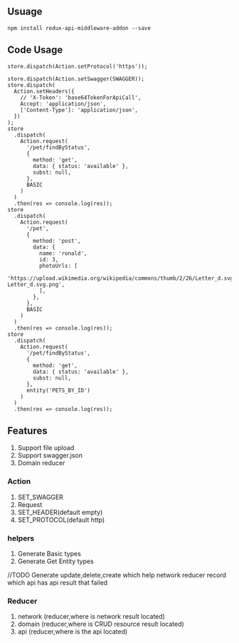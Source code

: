 ## Usuage
```
npm install redux-api-middleware-addon --save
```

## Code Usage
```
store.dispatch(Action.setProtocol('https'));

store.dispatch(Action.setSwagger(SWAGGER));
store.dispatch(
  Action.setHeaders({
    // 'X-Token': 'base64TokenForApiCall',
    Accept: 'application/json',
    ['Content-Type']: 'application/json',
  })
);
store
  .dispatch(
    Action.request(
      '/pet/findByStatus',
      {
        method: 'get',
        data: { status: 'available' },
        subst: null,
      },
      BASIC
    )
  )
  .then(res => console.log(res));
store
  .dispatch(
    Action.request(
      '/pet',
      {
        method: 'post',
        data: {
          name: 'ronald',
          id: 3,
          photoUrls: [
            'https://upload.wikimedia.org/wikipedia/commons/thumb/2/26/Letter_d.svg/1200px-Letter_d.svg.png',
          ],
        },
      },
      BASIC
    )
  )
  .then(res => console.log(res));
store
  .dispatch(
    Action.request(
      '/pet/findByStatus',
      {
        method: 'get',
        data: { status: 'available' },
        subst: null,
      },
      entity('PETS_BY_ID')
    )
  )
  .then(res => console.log(res));
  ```

## Features
1. Support file upload
2. Support swagger.json
3. Domain reducer

### Action
1. SET_SWAGGER
2. Request
3. SET_HEADER(default empty)
4. SET_PROTOCOL(default http)

### helpers
1. Generate Basic types
2. Generate Get Entity types

//TODO
Generate update,delete,create which help network reducer record which api has api result that failed

### Reducer
1. network (reducer,where is network result located)
2. domain (reducer,where is CRUD resource result located)
3. api (reducer,where is the api located)
